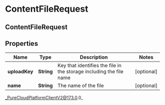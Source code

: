 # ContentFileRequest

## ContentFileRequest

## Properties

|Name | Type | Description | Notes|
|------------ | ------------- | ------------- | -------------|
| **uploadKey** | **String** | Key that identifies the file in the storage including the file name | [optional] |
| **name** | **String** | The name of the file | [optional] |



_PureCloudPlatformClientV2@173.0.0_
